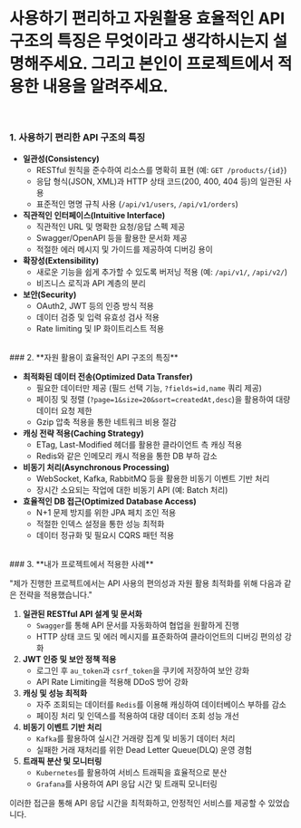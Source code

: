 # 사용하기 편리하고 자원활용 효율적인 API 구조의 특징은 무엇이라고 생각하시는지 설명해주세요. 그리고 본인이 프로젝트에서 적용한 내용을 알려주세요.
<br>

### 1. **사용하기 편리한 API 구조의 특징**

- **일관성(Consistency)**
    - RESTful 원칙을 준수하여 리소스를 명확히 표현 (예: `GET /products/{id}`)
    - 응답 형식(JSON, XML)과 HTTP 상태 코드(200, 400, 404 등)의 일관된 사용
    - 표준적인 명명 규칙 사용 (`/api/v1/users`, `/api/v1/orders`)
- **직관적인 인터페이스(Intuitive Interface)**
    - 직관적인 URL 및 명확한 요청/응답 스펙 제공
    - Swagger/OpenAPI 등을 활용한 문서화 제공
    - 적절한 에러 메시지 및 가이드를 제공하여 디버깅 용이
- **확장성(Extensibility)**
    - 새로운 기능을 쉽게 추가할 수 있도록 버저닝 적용 (예: `/api/v1/`, `/api/v2/`)
    - 비즈니스 로직과 API 계층의 분리
- **보안(Security)**
    - OAuth2, JWT 등의 인증 방식 적용
    - 데이터 검증 및 입력 유효성 검사 적용
    - Rate limiting 및 IP 화이트리스트 적용

<br>
### 2. **자원 활용이 효율적인 API 구조의 특징**

- **최적화된 데이터 전송(Optimized Data Transfer)**
    - 필요한 데이터만 제공 (필드 선택 기능, `?fields=id,name` 쿼리 제공)
    - 페이징 및 정렬 (`?page=1&size=20&sort=createdAt,desc`)을 활용하여 대량 데이터 요청 제한
    - Gzip 압축 적용을 통한 네트워크 비용 절감
- **캐싱 전략 적용(Caching Strategy)**
    - ETag, Last-Modified 헤더를 활용한 클라이언트 측 캐싱 적용
    - Redis와 같은 인메모리 캐시 적용을 통한 DB 부하 감소
- **비동기 처리(Asynchronous Processing)**
    - WebSocket, Kafka, RabbitMQ 등을 활용한 비동기 이벤트 기반 처리
    - 장시간 소요되는 작업에 대한 비동기 API (예: Batch 처리)
- **효율적인 DB 접근(Optimized Database Access)**
    - N+1 문제 방지를 위한 JPA 페치 조인 적용
    - 적절한 인덱스 설정을 통한 성능 최적화
    - 데이터 정규화 및 필요시 CQRS 패턴 적용

<br>
### 3. **내가 프로젝트에서 적용한 사례**

"제가 진행한 프로젝트에서는 API 사용의 편의성과 자원 활용 최적화를 위해 다음과 같은 전략을 적용했습니다."

1. **일관된 RESTful API 설계 및 문서화**
    - `Swagger`를 통해 API 문서를 자동화하여 협업을 원활하게 진행
    - HTTP 상태 코드 및 에러 메시지를 표준화하여 클라이언트의 디버깅 편의성 강화
2. **JWT 인증 및 보안 정책 적용**
    - 로그인 후 `au_token`과 `csrf_token`을 쿠키에 저장하여 보안 강화
    - API Rate Limiting을 적용해 DDoS 방어 강화
3. **캐싱 및 성능 최적화**
    - 자주 조회되는 데이터를 `Redis`를 이용해 캐싱하여 데이터베이스 부하를 감소
    - 페이징 처리 및 인덱스를 적용하여 대량 데이터 조회 성능 개선
4. **비동기 이벤트 기반 처리**
    - `Kafka`를 활용하여 실시간 거래량 집계 및 비동기 데이터 처리
    - 실패한 거래 재처리를 위한 Dead Letter Queue(DLQ) 운영 경험
5. **트래픽 분산 및 모니터링**
    - `Kubernetes`를 활용하여 서비스 트래픽을 효율적으로 분산
    - `Grafana`를 사용하여 API 응답 시간 및 트래픽 모니터링

이러한 접근을 통해 API 응답 시간을 최적화하고, 안정적인 서비스를 제공할 수 있었습니다.